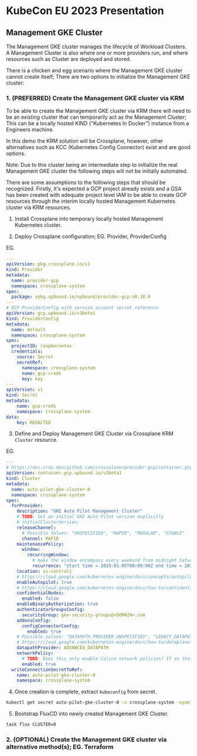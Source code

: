 # KubeCon EU 2023 Presentation

## Management GKE Cluster

The Management GKE cluster manages the lifecycle of Workload Clusters. A Management Cluster is also where one or more providers run, and where resources such as Cluster are deployed and stored.

There is a chicken and egg scenario where the Management GKE cluster cannot create itself; There are two options to initialize the Management GKE cluster:

### 1. (PREFERRED) Create the Management GKE cluster via KRM

To be able to create the Management GKE cluster via KRM there will need to be an existing cluster that can temporarily act as the Management Cluster; This can be a locally hosted KIND ("Kubernetes In Docker") instance from a Engineers machine.

In this demo the KRM solution will be Crossplane, however, other alternatives such as KCC (Kubernetes Config Connector) exist and are good options.

Note: Due to this cluster being an intermediate step to initialize the real Management GKE cluster the following steps will not be initially automated.

There are some assumptions to the following steps that should be recognized. Firstly, it's expected a GCP project already exists and a GSA has been created with adequate project level IAM to be able to create GCP resources through the interim locally hosted Management Kubernetes cluster via KRM resources.

1. Install Crossplane into temporary locally hosted Management Kubernetes cluster.

2. Deploy Crossplane configuration; EG. Provider, ProviderConfig

EG.

```yaml
---
apiVersion: pkg.crossplane.io/v1
kind: Provider
metadata:
  name: provider-gcp
  namespace: crossplane-system
spec:
  package: xpkg.upbound.io/upbound/provider-gcp:v0.18.0
---
# GCP ProviderConfig with service account secret reference
apiVersion: gcp.upbound.io/v1beta1
kind: ProviderConfig
metadata:
  name: default
  namespace: crossplane-system
spec:
  projectID: raspbernetes
  credentials:
    source: Secret
    secretRef:
      namespace: crossplane-system
      name: gcp-creds
      key: key
---
apiVersion: v1
kind: Secret
metadata:
    name: gcp-creds
    namespace: crossplane-system
data:
    key: REDACTED
```

3. Define and Deploy Management GKE Cluster via Crossplane KRM `Cluster` resource.

EG.

```yaml
---
# https://doc.crds.dev/github.com/crossplane/provider-gcp/container.gcp.crossplane.io/Cluster/v1beta2@v0.22.0
apiVersion: container.gcp.upbound.io/v1beta1
kind: Cluster
metadata:
  name: auto-pilot-gke-cluster-0
  namespace: crossplane-system
spec:
  forProvider:
    description: "GKE Auto Pilot Management Cluster"
    # TODO: Set an initial GKE Auto Pilot version explicitly
    # initialClusterVersion:
    releaseChannel:
      # Possible Values: "UNSPECIFIED", "RAPID", "REGULAR", "STABLE"
      channel: RAPID
    maintenancePolicy:
      window:
        recurringWindow:
          # make the window encompass every weekend from midnight Saturday till the last minute of Sunday UTC:
          recurrence: "start time = 2019-01-05T00:00:00Z end time = 2019-01-07T23:59:00Z recurrence = FREQ=WEEKLY;BYDAY=SA"
    location: us-central1
    # https://cloud.google.com/kubernetes-engine/docs/concepts/autopilot-overview
    enableAutopilot: true
    # https://cloud.google.com/kubernetes-engine/docs/how-to/confidential-gke-nodes
    confidentialNodes:
      enabled: false
    enableBinaryAuthorization: true
    authenticatorGroupsConfig:
      securityGroup: gke-security-groups@<DOMAIN>.com
    addonsConfig:
      configConnectorConfig:
        enabled: true
    # Possible values: "DATAPATH_PROVIDER_UNSPECIFIED", "LEGACY_DATAPATH", "ADVANCED_DATAPATH" - Default value. "LEGACY_DATAPATH"
    # https://cloud.google.com/kubernetes-engine/docs/how-to/dataplane-v2
    datapathProvider: ADVANCED_DATAPATH
    networkPolicy:
      # TODO: Does this only enable Calico network policies? If so that is useless.
      enabled: true
  writeConnectionSecretToRef:
    name: auto-pilot-gke-cluster-0
    namespace: crossplane-system
```

4. Once creation is complete, extract `kubeconfig` from secret.

<!-- TODO: Only extract the data into a kubeconfig manifest for simplicity -->
```bash
kubectl get secret auto-pilot-gke-cluster-0 -n crossplane-system -oyaml > kubeconfig-0
```

5. Bootstrap FluxCD into newly created Management GKE Cluster.

```bash
task flux CLUSTER=0
```

### 2. (OPTIONAL) Create the Management GKE cluster via alternative method(s); EG. Terraform
